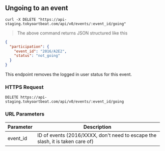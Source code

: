 ## Ungoing to an event

```shell
curl -X DELETE "https://api-staging.tokyoartbeat.com/api/v0/events/:event_id/going"
```

> The above command returns JSON structured like this 

```json
{
  "participation": {
    "event_id": "2016/A2E2",
    "status": "not_going"
  }
}
```

This endpoint removes the logged in user status for this event.

### HTTPS Request

`DELETE https://api-staging.tokyoartbeat.com/api/v0/events/:event_id/going`

### URL Parameters

Parameter | Description
--------- | -----------
event_id | ID  of events (2016/XXXX,  don't need to escape the slash, it is taken care of)

